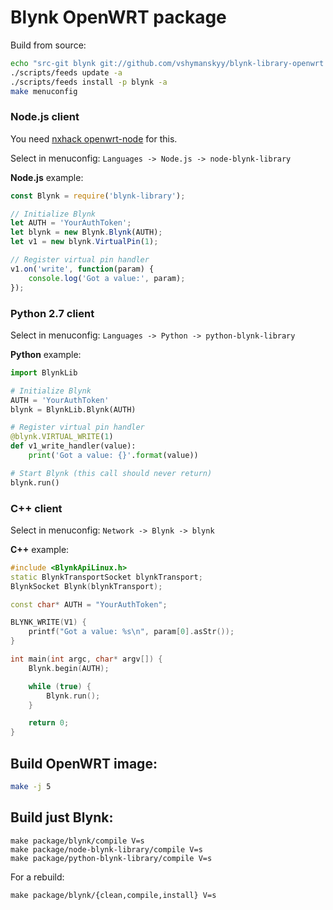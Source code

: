 # Blynk OpenWRT package

Build from source:

```bash
echo "src-git blynk git://github.com/vshymanskyy/blynk-library-openwrt.git" >> ./feeds.conf
./scripts/feeds update -a
./scripts/feeds install -p blynk -a
make menuconfig
```

### Node.js client
You need [nxhack openwrt-node](https://github.com/nxhack/openwrt-node-packages) for this.

Select in menuconfig: ```Languages -> Node.js -> node-blynk-library```

**Node.js** example:
```js
const Blynk = require('blynk-library');

// Initialize Blynk
let AUTH = 'YourAuthToken';
let blynk = new Blynk.Blynk(AUTH);
let v1 = new blynk.VirtualPin(1);

// Register virtual pin handler
v1.on('write', function(param) {
    console.log('Got a value:', param);
});
```

### Python 2.7 client

Select in menuconfig: ```Languages -> Python -> python-blynk-library```

**Python** example:
```python
import BlynkLib

# Initialize Blynk
AUTH = 'YourAuthToken'
blynk = BlynkLib.Blynk(AUTH)

# Register virtual pin handler
@blynk.VIRTUAL_WRITE(1)
def v1_write_handler(value):
    print('Got a value: {}'.format(value))

# Start Blynk (this call should never return)
blynk.run()
```

### C++ client

Select in menuconfig: ```Network -> Blynk -> blynk```

**C++** example:
```cpp
#include <BlynkApiLinux.h>
static BlynkTransportSocket blynkTransport;
BlynkSocket Blynk(blynkTransport);

const char* AUTH = "YourAuthToken";

BLYNK_WRITE(V1) {
    printf("Got a value: %s\n", param[0].asStr());
}

int main(int argc, char* argv[]) {
    Blynk.begin(AUTH);

    while (true) {
        Blynk.run();
    }

    return 0;
}
```

## Build OpenWRT image:
```bash
make -j 5
```

## Build just Blynk:
```
make package/blynk/compile V=s
make package/node-blynk-library/compile V=s
make package/python-blynk-library/compile V=s
```

For a rebuild:
```
make package/blynk/{clean,compile,install} V=s
```
